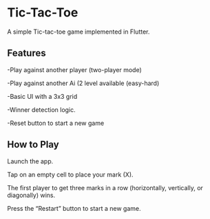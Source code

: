 # Tic-Tac-Toe
A simple Tic-tac-toe game implemented in Flutter.
## Features
-Play against another player (two-player mode)

-Play against another Ai (2 level available (easy-hard)

-Basic UI with a 3x3 grid

-Winner detection logic.

-Reset button to start a new game

## How to Play
Launch the app.

Tap on an empty cell to place your mark (X).

The first player to get three marks in a row (horizontally, vertically, or diagonally) wins.

Press the “Restart” button to start a new game.



